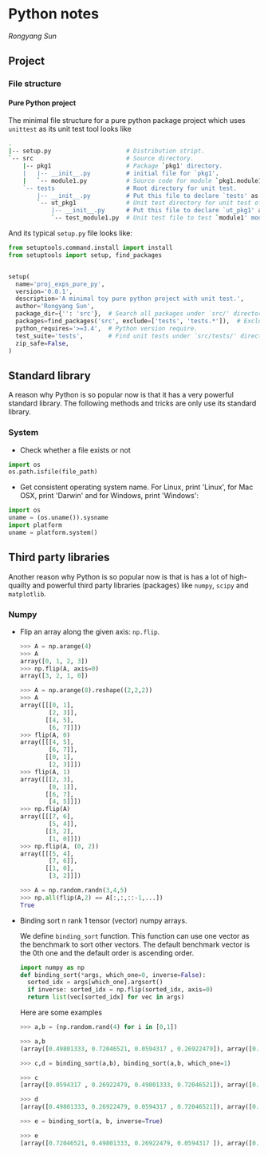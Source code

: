 # Python notes
_Rongyang Sun_

## Project

### File structure

#### Pure Python project

The minimal file structure for a pure python package project which uses `unittest` as its unit test tool looks like
```bash
.
|-- setup.py                     # Distribution stript.
`-- src                          # Source directory.
    |-- pkg1                     # Package `pkg1' directory.
    |   |-- __init__.py          # initial file for `pkg1'.
    |   `-- module1.py           # Source code for module `pkg1.module1'.
    `-- tests                    # Root directory for unit test.
        |-- __init__.py          # Put this file to declare `tests' as a module.
        `-- ut_pkg1              # Unit test directory for unit test of `pkg1' package.
            |-- __init__.py      # Put this file to declare `ut_pkg1' as a module.
            `-- test_module1.py  # Unit test file to test `module1' module.
```
And its typical `setup.py` file looks like:
```python
from setuptools.command.install import install
from setuptools import setup, find_packages


setup(
  name='proj_exps_pure_py',
  version='0.0.1',
  description='A minimal toy pure python project with unit test.',
  author='Rongyang Sun',
  package_dir={'': 'src'},  # Search all packages under `src/' directory.
  packages=find_packages('src', exclude=['tests', 'tests.*']),  # Exclude tests* packages.
  python_requires='>=3.4',  # Python version require.
  test_suite='tests',       # Find unit tests under `src/tests/' directory.
  zip_safe=False,
)
```



## Standard library

A reason why Python is so popular now is that it has a very powerful standard library. The following methods and tricks are only use its standard library.

### System
- Check whether a file exists or not
```python
import os
os.path.isfile(file_path)
```
- Get consistent operating system name. For Linux, print 'Linux', for Mac OSX, print 'Darwin' and for Windows, print 'Windows':

```python
import os
uname = (os.uname()).sysname
import platform
uname = platform.system()
```
## Third party libraries

Another reason why Python is so popular now is that is has a lot of high-quailty and powerful third party libraries (packages) like `numpy`, `scipy` and `matplotlib`.

### Numpy

- Flip an array along the given axis: `np.flip`.

  ```python
  >>> A = np.arange(4)
  >>> A
  array([0, 1, 2, 3])
  >>> np.flip(A, axis=0)
  array([3, 2, 1, 0])
  
  >>> A = np.arange(8).reshape((2,2,2))
  >>> A
  array([[[0, 1],
          [2, 3]],
         [[4, 5],
          [6, 7]]])
  >>> flip(A, 0)
  array([[[4, 5],
          [6, 7]],
         [[0, 1],
          [2, 3]]])
  >>> flip(A, 1)
  array([[[2, 3],
          [0, 1]],
         [[6, 7],
          [4, 5]]])
  >>> np.flip(A)
  array([[[7, 6],
          [5, 4]],
         [[3, 2],
          [1, 0]]])
  >>> np.flip(A, (0, 2))
  array([[[5, 4],
          [7, 6]],
         [[1, 0],
          [3, 2]]])
  
  >>> A = np.random.randn(3,4,5)
  >>> np.all(flip(A,2) == A[:,:,::-1,...])
  True
  ```

- Binding sort n rank 1 tensor (vector) numpy arrays.

  We define `binding_sort` function. This function can use one vector as the benchmark to sort other vectors. The default benchmark vector is the 0th one and the default order is ascending order.

  ```python
  import numpy as np
  def binding_sort(*args, which_one=0, inverse=False):
    sorted_idx = args[which_one].argsort()
    if inverse: sorted_idx = np.flip(sorted_idx, axis=0)
    return list(vec[sorted_idx] for vec in args)
  ```

  Here are some examples

  ```python
  >>> a,b = (np.random.rand(4) for i in [0,1])
  
  >>> a,b
  (array([0.49801333, 0.72046521, 0.0594317 , 0.26922479]), array([0.24147948, 0.78940445, 0.45235445, 0.28484671]))
  
  >>> c,d = binding_sort(a,b), binding_sort(a,b, which_one=1)
  
  >>> c
  [array([0.0594317 , 0.26922479, 0.49801333, 0.72046521]), array([0.45235445, 0.28484671, 0.24147948, 0.78940445])]
  
  >>> d
  [array([0.49801333, 0.26922479, 0.0594317 , 0.72046521]), array([0.24147948, 0.28484671, 0.45235445, 0.78940445])]
  
  >>> e = binding_sort(a, b, inverse=True)
  
  >>> e
  [array([0.72046521, 0.49801333, 0.26922479, 0.0594317 ]), array([0.78940445, 0.24147948, 0.28484671, 0.45235445])]
  ```

  
